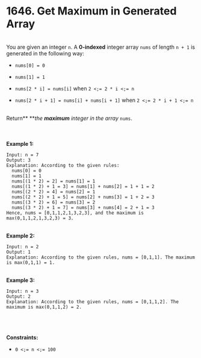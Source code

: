 # 1646. Get Maximum in Generated Array

<br />You are given an integer `n`. A **0-indexed** integer array `nums` of length `n + 1` is generated in the following way:<br />

* `nums[0] = 0`

* `nums[1] = 1`

* `nums[2 * i] = nums[i]` when `2 <;= 2 * i <;= n`

* `nums[2 * i + 1] = nums[i] + nums[i + 1]` when `2 <;= 2 * i + 1 <;= n`


<br />Return** **<em>the **maximum** integer in the array </em>`nums`​​​.<br />
<br /> <br />
<br />**Example 1:**<br />
```
Input: n = 7
Output: 3
Explanation: According to the given rules:
  nums[0] = 0
  nums[1] = 1
  nums[(1 * 2) = 2] = nums[1] = 1
  nums[(1 * 2) + 1 = 3] = nums[1] + nums[2] = 1 + 1 = 2
  nums[(2 * 2) = 4] = nums[2] = 1
  nums[(2 * 2) + 1 = 5] = nums[2] + nums[3] = 1 + 2 = 3
  nums[(3 * 2) = 6] = nums[3] = 2
  nums[(3 * 2) + 1 = 7] = nums[3] + nums[4] = 2 + 1 = 3
Hence, nums = [0,1,1,2,1,3,2,3], and the maximum is max(0,1,1,2,1,3,2,3) = 3.
```
<br />**Example 2:**<br />
```
Input: n = 2
Output: 1
Explanation: According to the given rules, nums = [0,1,1]. The maximum is max(0,1,1) = 1.
```
<br />**Example 3:**<br />
```
Input: n = 3
Output: 2
Explanation: According to the given rules, nums = [0,1,1,2]. The maximum is max(0,1,1,2) = 2.
```
<br /> <br />
<br />**Constraints:**<br />

* `0 <;= n <;= 100`